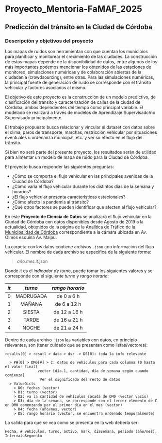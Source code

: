 # Proyecto_Mentoria-FaMAF_2025

## Predicción del tránsito en la Ciudad de Córdoba


### Descripción y objetivos del proyecto

Los mapas de ruidos son herramientan con que cuentan los municipios para planificar y monitorear el crecimiento de las ciudades. 
La construcción de estos mapas depende de la disponibilidad de datos, entre algunos de los más importantes podemos mencionar los obtenidos de las estaciones de monitoreo, simulaciones numéricas y de colaboración abiertas de la ciudadanía (crowdsourcing), entre otras.
Para las simulaciones numéricas, la principal fuente de generación de ruido se corresponde con el tránsito vehicular y factores asociados al mismo.

El objetivo de este proyecto es la construcción de un modelo predictivo, de
clasificación del tránsito y caracterización de calles de la ciudad de Córdoba,
ambos dependientes del tiempo como principal variable. El modelado se realizará
a través de modelos de Aprendizaje Supervisado/no Supervisado principalmente.

El trabajo propuesto busca relacionar y vincular el dataset con datos sobre el clima, paros de transporte, marchas, restricción vehicular por situaciones eventuales u ordenanza municipal, etc. y ver su efecto en el flujo del tránsito. 

Si bien no será parte del presente proyecto, los resultados serán de utilidad para alimentar un modelo de mapa de ruido para la Ciudad de Córdoba.

El proyecto busca responder las siguientes preguntas:

- ¿Cómo se comporta el flujo vehicular en las principales avenidas de la Ciudad
  de Córdoba?
- ¿Cómo varía el flujo vehicular durante los distintos días de la semana y
  horarios?
- ¿El flujo vehicular presenta características estacionales?
- ¿Cómo afecto la pandemia al tránsito?
- ¿Qué otros factores se pueden identificar que afecten al flujo vehicular?


En este __Proyecto de Ciencia de Datos__ se analizará el flujo vehicular en la
Ciudad de Córdoba con datos disponibles desde Agosto de 2019 a la actualidad, obtenidos de la página de la [Analítica de Tráfico de la
Municipalidad de
Córdoba](1)
correspondiente a la cámara ubicada en Av. Olmos esquina Av. Maipu.

La carpeta con los datos contiene archivos `.json` con información del flujo
vehicular. El nombre de cada archivo se especifica de la siguiente forma:

> _año_._mes_._it_.json

Donde _it_ es el _indicador de turno_, puede tomar los siguientes valores y se
corresponde con el siguiente _turno_ y _rango horario_:

 _it_ | _turno_ | _rango horario_
-------|:-:|:------:
 0 | MADRUGADA | de 0 a 6 h
 1 | MAÑANA | de 6 a 12 h
 2 | SIESTA | de 12 a 16 h
 3 | TARDE | de 16 a 21 h
 4 | NOCHE | de 21 a 24 h


Dentro de cada archivo `.json` las variables con datos, en principio relevantes,
son (tener cuidado que se presentan como listas/vectores):

	results[0] > resutl > data > dsr -> DS[0]: toda la info relevante

	  > PH[0] > DM0[#] > C: datos de vehículos para cada columna (0 hasta el valor final)
				   vector [día-1, cantidad, día de semana según cuando comienza]
					Ver el significado del resto de datos 
	  > ValueDicts 
	    > D0: fechas (vector)
	    > D1: turno (vector)
	    > D2: va la cantidad de vehículos sacada de DM0 (vector vacío) 
	    > D3: día de la semana, se corresponde con el tercer elemento de C en DM0 comenzando por el primer día en el mes (vector)
	    > D4: fecha (año/mes, vector)
	    > D5: rango horario (vector, se encuentra ordenado temporalmente)


La salida para que se vea como se presenta en la web debería ser:

    Fecha, # vehículos, turno, activo, mark, diaSemana, periodo (año/mes), IntervaloSegmento

<!--
(1): https://app.powerbi.com/view?r=eyJrIjoiMjg1YmRjODktZGRjOS00ODMxLWFiOTMtZTQzZDViZjNkMWE5IiwidCI6ImU4YjUzOTJiLWM1NmQtNGM4Ni1iNjU4LWJjYmFhNzM1ZDFjZCIsImMiOjR9
-->
